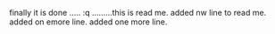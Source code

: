 finally it is done
.....
:q
.........this is read me.
added nw line to read me.
added on emore line.
added one more line.
